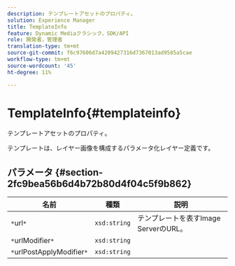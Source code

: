 ```yaml
---
description: テンプレートアセットのプロパティ。
solution: Experience Manager
title: TemplateInfo
feature: Dynamic Mediaクラシック，SDK/API
role: 開発者，管理者
translation-type: tm+mt
source-git-commit: f6c97606d7a4209427316d7367013ad9585a5cae
workflow-type: tm+mt
source-wordcount: '45'
ht-degree: 11%

---
```



# TemplateInfo{#templateinfo}

テンプレートアセットのプロパティ。

テンプレートは、レイヤー画像を構成するパラメータ化レイヤー定義です。

## パラメータ {#section-2fc9bea56b6d4b72b80d4f04c5f9b862}

| 名前 | 種類 | 説明 |
|---|---|---|
| `*`url`*` | `xsd:string` | テンプレートを表すImage ServerのURL。 |
| `*`urlModifier`*` | `xsd:string` |  |
| `*`urlPostApplyModifier`*` | `xsd:string` |  |

